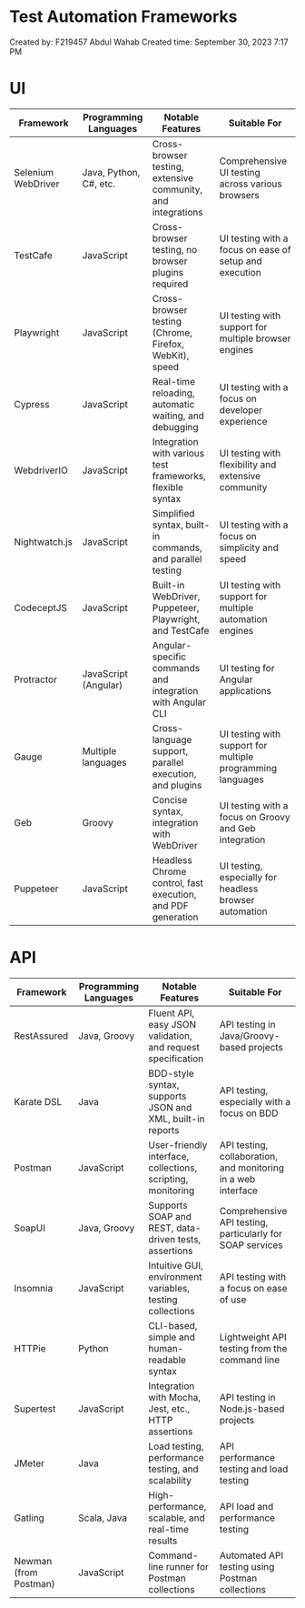 # Test Automation Frameworks

Created by: F219457 Abdul Wahab
Created time: September 30, 2023 7:17 PM

# UI

| Framework | Programming Languages | Notable Features | Suitable For |
| --- | --- | --- | --- |
| Selenium WebDriver | Java, Python, C#, etc. | Cross-browser testing, extensive community, and integrations | Comprehensive UI testing across various browsers |
| TestCafe | JavaScript | Cross-browser testing, no browser plugins required | UI testing with a focus on ease of setup and execution |
| Playwright | JavaScript | Cross-browser testing (Chrome, Firefox, WebKit), speed | UI testing with support for multiple browser engines |
| Cypress | JavaScript | Real-time reloading, automatic waiting, and debugging | UI testing with a focus on developer experience |
| WebdriverIO | JavaScript | Integration with various test frameworks, flexible syntax | UI testing with flexibility and extensive community |
| Nightwatch.js | JavaScript | Simplified syntax, built-in commands, and parallel testing | UI testing with a focus on simplicity and speed |
| CodeceptJS | JavaScript | Built-in WebDriver, Puppeteer, Playwright, and TestCafe | UI testing with support for multiple automation engines |
| Protractor | JavaScript (Angular) | Angular-specific commands and integration with Angular CLI | UI testing for Angular applications |
| Gauge | Multiple languages | Cross-language support, parallel execution, and plugins | UI testing with support for multiple programming languages |
| Geb | Groovy | Concise syntax, integration with WebDriver | UI testing with a focus on Groovy and Geb integration |
| Puppeteer | JavaScript | Headless Chrome control, fast execution, and PDF generation | UI testing, especially for headless browser automation |

# API

| Framework | Programming Languages | Notable Features | Suitable For |
| --- | --- | --- | --- |
| RestAssured | Java, Groovy | Fluent API, easy JSON validation, and request specification | API testing in Java/Groovy-based projects |
| Karate DSL | Java | BDD-style syntax, supports JSON and XML, built-in reports | API testing, especially with a focus on BDD |
| Postman | JavaScript | User-friendly interface, collections, scripting, monitoring | API testing, collaboration, and monitoring in a web interface |
| SoapUI | Java, Groovy | Supports SOAP and REST, data-driven tests, assertions | Comprehensive API testing, particularly for SOAP services |
| Insomnia | JavaScript | Intuitive GUI, environment variables, testing collections | API testing with a focus on ease of use |
| HTTPie | Python | CLI-based, simple and human-readable syntax | Lightweight API testing from the command line |
| Supertest | JavaScript | Integration with Mocha, Jest, etc., HTTP assertions | API testing in Node.js-based projects |
| JMeter | Java | Load testing, performance testing, and scalability | API performance testing and load testing |
| Gatling | Scala, Java | High-performance, scalable, and real-time results | API load and performance testing |
| Newman (from Postman) | JavaScript | Command-line runner for Postman collections | Automated API testing using Postman collections |